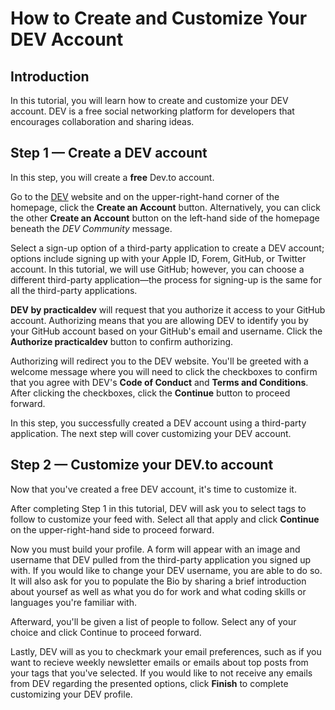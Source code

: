 # How to Create and Customize Your DEV Account

## Introduction
In this tutorial, you will learn how to create and customize your DEV account. DEV is a free social networking platform for developers that encourages collaboration and sharing ideas.

## Step 1 — Create a DEV account
In this step, you will create a **free** Dev.to account. 

Go to the [DEV](dev.to) website and on the upper-right-hand corner of the homepage, click the **Create an Account** button. Alternatively, you can click the other **Create an Account** button on the left-hand side of the homepage beneath the _DEV Community_ message.

Select a sign-up option of a third-party application to create a DEV account; options include signing up with your Apple ID, Forem, GitHub, or Twitter account. In this tutorial, we will use GitHub; however, you can choose a different third-party application—the process for signing-up is the same for all the third-party applications. 

**DEV by practicaldev** will request that you authorize it access to your GitHub account. Authorizing means that you are allowing DEV to identify you by your GitHub account based on your GitHub's email and username. Click the **Authorize practicaldev** button to confirm authorizing. 

Authorizing will redirect you to the DEV website. You'll be greeted with a welcome message where you will need to click the checkboxes to confirm that you agree with DEV's **Code of Conduct** and **Terms and Conditions**. After clicking the checkboxes, click the **Continue** button to proceed forward.

In this step, you successfully created a DEV account using a third-party application. The next step will cover customizing your DEV account.

## Step 2 — Customize your DEV.to account
Now that you've created a free DEV account, it's time to customize it. 

After completing Step 1 in this tutorial, DEV will ask you to select tags to follow to customize your feed with. Select all that apply and click **Continue** on the upper-right-hand side to proceed forward.

Now you must build your profile. A form will appear with an image and username that DEV pulled from the third-party application you signed up with. If you would like to change your DEV username, you are able to do so. It will also ask for you to populate the Bio by sharing a brief introduction about yoursef as well as what you do for work and what coding skills or languages you're familiar with. 

Afterward, you'll be given a list of people to follow. Select any of your choice and click Continue to proceed forward. 

Lastly, DEV will as you to checkmark your email preferences, such as if you want to recieve weekly newsletter emails or emails about top posts from your tags that you've selected. If you would like to not receive any emails from DEV regarding the presented options, click **Finish** to complete customizing your DEV profile.